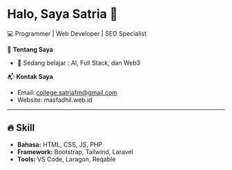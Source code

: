 # Halo, Saya Satria 👋
💻 Programmer | Web Developer | SEO Specialist  

🚀 **Tentang Saya**  
- 🌱 Sedang belajar : AI, Full Stack, dan Web3  

📬 **Kontak Saya**  
- Email: college.satriafm@gmail.com 
- Website: masfadhil.web.id

---
## 🔥 Skill
- **Bahasa:** HTML, CSS, JS, PHP
- **Framework:** Bootstrap, Tailwind, Laravel
- **Tools:** VS Code, Laragon, Reqable
